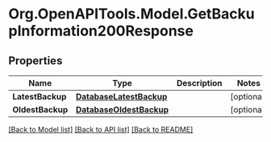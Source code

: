 # Org.OpenAPITools.Model.GetBackupInformation200Response

## Properties

Name | Type | Description | Notes
------------ | ------------- | ------------- | -------------
**LatestBackup** | [**DatabaseLatestBackup**](DatabaseLatestBackup.md) |  | [optional] 
**OldestBackup** | [**DatabaseOldestBackup**](DatabaseOldestBackup.md) |  | [optional] 

[[Back to Model list]](../README.md#documentation-for-models) [[Back to API list]](../README.md#documentation-for-api-endpoints) [[Back to README]](../README.md)

